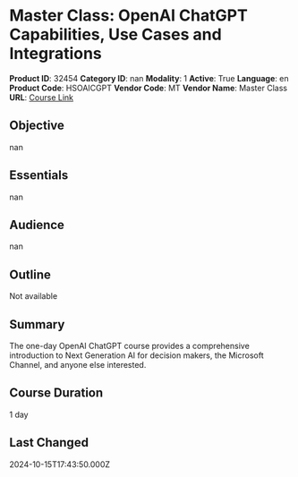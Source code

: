 # Master Class: OpenAI ChatGPT Capabilities, Use Cases and Integrations

**Product ID**: 32454
**Category ID**: nan
**Modality**: 1
**Active**: True
**Language**: en
**Product Code**: HSOAICGPT
**Vendor Code**: MT
**Vendor Name**: Master Class
**URL**: [Course Link](https://www.fastlaneus.com/course/masterclass-hsoaicgpt)

## Objective
nan

## Essentials
nan

## Audience
nan

## Outline
Not available

## Summary
The one-day OpenAI ChatGPT course provides a comprehensive introduction to Next Generation AI for decision makers, the Microsoft Channel, and anyone else interested.

## Course Duration
1 day

## Last Changed
2024-10-15T17:43:50.000Z
